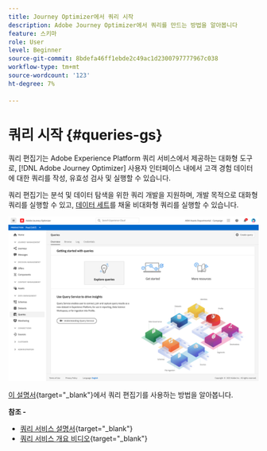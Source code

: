 ```yaml
---
title: Journey Optimizer에서 쿼리 시작
description: Adobe Journey Optimizer에서 쿼리를 만드는 방법을 알아봅니다
feature: 스키마
role: User
level: Beginner
source-git-commit: 8bdefa46ff1ebde2c49ac1d2300797777967c038
workflow-type: tm+mt
source-wordcount: '123'
ht-degree: 7%

---
```


# 쿼리 시작 {#queries-gs}

쿼리 편집기는 Adobe Experience Platform 쿼리 서비스에서 제공하는 대화형 도구로, [!DNL Adobe Journey Optimizer] 사용자 인터페이스 내에서 고객 경험 데이터에 대한 쿼리를 작성, 유효성 검사 및 실행할 수 있습니다.

쿼리 편집기는 분석 및 데이터 탐색을 위한 쿼리 개발을 지원하며, 개발 목적으로 대화형 쿼리를 실행할 수 있고, [데이터 세트](get-started-datasets.md)를 채울 비대화형 쿼리를 실행할 수 있습니다.


![](assets/queries-home.png)

[이 설명서](https://experienceleague.adobe.com/docs/experience-platform/query/ui/user-guide.html){target=&quot;_blank&quot;}에서 쿼리 편집기를 사용하는 방법을 알아봅니다.

**참조 -**

* [쿼리 서비스 설명서](https://experienceleague.adobe.com/docs/experience-platform/query/home.html?lang=ko){target=&quot;_blank&quot;}
* [쿼리 서비스 개요 비디오](https://experienceleague.adobe.com/docs/platform-learn/tutorials/queries/understanding-query-service.html){target=&quot;_blank&quot;}
